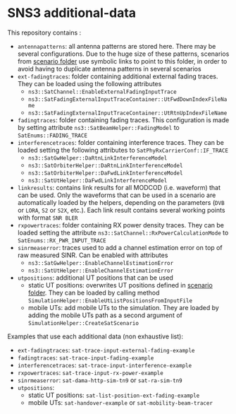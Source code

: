 # SNS3 additional-data

This repository contains :
- `antennapatterns`: all antenna patterns are stored here. There may be several configurations. Due to the huge size of these patterns, scenarios from [scenario folder](../scenarios) use symbolic links to point to this folder, in order to avoid having to duplicate antenna patterns in several scenarios
- `ext-fadingtraces`: folder containing additional external fading traces. They can be loaded using the following attributes
    - `ns3::SatChannel::EnableExternalFadingInputTrace`
    - `ns3::SatFadingExternalInputTraceContainer::UtFwdDownIndexFileName`
    - `ns3::SatFadingExternalInputTraceContainer::UtRtnUpIndexFileName`
- `fadingtraces`: folder containing fading traces. This configuration is made by setting attribute `ns3::SatBeamHelper::FadingModel` to `SatEnums::FADING_TRACE`
- `interferencetraces`: folder containing interference traces. They can be loaded setting the following attributes to `SatPhyRxCarrierConf::IF_TRACE`
    - `ns3::SatGwHelper::DaRtnLinkInterferenceModel`
    - `ns3::SatOrbiterHelper::DaRtnLinkInterferenceModel`
    - `ns3::SatOrbiterHelper::DaFwdLinkInterferenceModel`
    - `ns3::SatUtHelper::DaFwdLinkInterferenceModel`
- `linkresults`: contains link results for all MODCOD (i.e. waveform) that can be used. Only the waveforms that can be used in a scenario are automatically loaded by the helpers, depending on the parameters (`DVB` or `LORA`, `S2` or `S2X`, etc.). Each link result contains several working points with format `SNR BLER`
- `rxpowertraces`: folder containing RX power density traces. They can be loaded setting the attribute `ns3::SatChannel::RxPowerCalculationMode` to `SatEnums::RX_PWR_INPUT_TRACE`
- `sinrmeaserror`: traces used to add a channel estimation error on top of raw measured SINR. Can be enabled with attributes
    - `ns3::SatGwHelper::EnableChannelEstimationError`
    - `ns3::SatUtHelper::EnableChannelEstimationError`
- `utpositions`: additional UT positions that can be used
    - static UT positions: overwrites UT positions defined in [scenario folder](../scenarios). They can be loaded by calling method `SimulationHelper::EnableUtListPositionsFromInputFile`
    - mobile UTs: add mobile UTs to the simulation. They are loaded by adding the mobile UTs path as a second argument of `SimulationHelper::CreateSatScenario`

Examples that use each additional data (non exhaustive list):
- `ext-fadingtraces`: `sat-trace-input-external-fading-example`
- `fadingtraces`: `sat-trace-input-fading-example`
- `interferencetraces`: `sat-trace-input-interference-example`
- `rxpowertraces`: `sat-trace-input-rx-power-example`
- `sinrmeaserror`: `sat-dama-http-sim-tn9` or `sat-ra-sim-tn9`
- `utpositions`:
    - static UT positions: `sat-list-position-ext-fading-example`
    - mobile UTs: `sat-handover-example` or `sat-mobility-beam-tracer`
